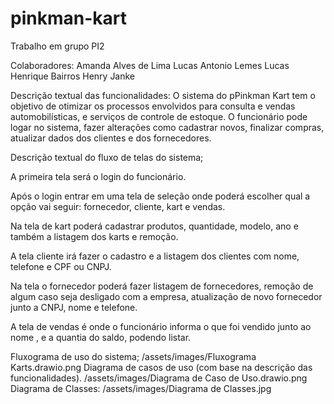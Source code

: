 # pinkman-kart

Trabalho em grupo PI2

Colaboradores:
Amanda Alves de Lima
Lucas Antonio Lemes
Lucas Henrique Bairros
Henry Janke

Descrição textual das funcionalidades: O sistema do pPinkman Kart tem o objetivo de otimizar os processos envolvidos para consulta e vendas automobilísticas, e serviços de controle de estoque. O funcionário pode logar no sistema, fazer alterações como cadastrar novos, finalizar compras, atualizar dados dos clientes e dos fornecedores.

Descrição textual do fluxo de telas do sistema;

A primeira tela será o login do funcionário.

Após o login entrar em uma tela de seleção onde poderá escolher qual a opção vai seguir: fornecedor, cliente, kart e vendas.

Na tela de kart poderá cadastrar produtos, quantidade, modelo, ano e também a listagem dos karts e remoção.

A tela cliente irá fazer o cadastro e a listagem dos clientes com nome, telefone e CPF ou CNPJ.

Na tela o fornecedor poderá fazer listagem de fornecedores, remoção de algum caso seja desligado com a empresa, atualização de novo fornecedor junto a CNPJ, nome e telefone.

A tela de vendas é onde o funcionário informa o que foi vendido junto ao nome , e a quantia do saldo, podendo listar.

Fluxograma de uso do sistema;
/assets/images/Fluxograma Karts.drawio.png
Diagrama de casos de uso (com base na descrição das funcionalidades).
/assets/images/Diagrama de Caso de Uso.drawio.png
Diagrama de Classes:
/assets/images/Diagrama de Classes.jpg
